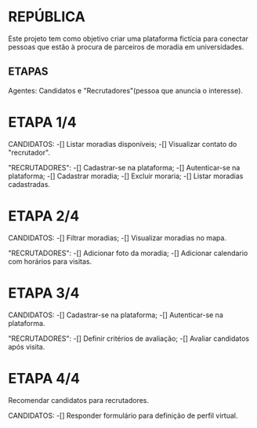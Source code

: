 # REPÚBLICA

Este projeto tem como objetivo criar uma plataforma fictícia para conectar pessoas que estão à procura de parceiros de moradia em universidades.

## ETAPAS

Agentes: Candidatos e "Recrutadores"(pessoa que anuncia o interesse).

# ETAPA 1/4

CANDIDATOS:
-[] Listar moradias disponíveis;
-[] Visualizar contato do "recrutador".

"RECRUTADORES":
-[] Cadastrar-se na plataforma;
-[] Autenticar-se na plataforma;
-[] Cadastrar moradia;
-[] Excluir moraria;
-[] Listar moradias cadastradas.

# ETAPA 2/4

CANDIDATOS:
-[] Filtrar moradias;
-[] Visualizar moradias no mapa.

"RECRUTADORES":
-[] Adicionar foto da moradia;
-[] Adicionar calendario com horários para visitas.

# ETAPA 3/4

CANDIDATOS:
-[] Cadastrar-se na plataforma;
-[] Autenticar-se na plataforma.

"RECRUTADORES":
-[] Definir critérios de avaliação;
-[] Avaliar candidatos após visita.

# ETAPA 4/4

Recomendar candidatos para recrutadores.

CANDIDATOS:
-[] Responder formulário para definição de perfil virtual.



